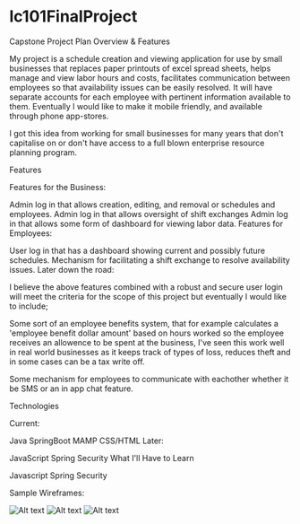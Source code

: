 # lc101FinalProject
Capstone Project Plan
Overview & Features

My project is a schedule creation and viewing application for use by small businesses that replaces paper printouts of excel spread sheets, helps manage and view labor hours and costs, facilitates communication between employees so that availability issues can be easily resolved. It will have separate accounts for each employee with pertinent information available to them. Eventually I would like to make it mobile friendly, and available through phone app-stores.

I got this idea from working for small businesses for many years that don't capitalise on or don't have access to a full blown enterprise resource planning program.

Features

Features for the Business:

Admin log in that allows creation, editing, and removal or schedules and employees.
Admin log in that allows oversight of shift exchanges
Admin log in that allows some form of dashboard for viewing labor data.
Features for Employees:

User log in that has a dashboard showing current and possibly future schedules.
Mechanism for facilitating a shift exchange to resolve availability issues.
Later down the road:

I believe the above features combined with a robust and secure user login will meet the criteria for the scope of this project but eventually I would like to include;

Some sort of an employee benefits system, that for example calculates a 'employee benefit dollar amount' based on hours worked so the employee receives an allowence to be spent at the business, I've seen this work well in real world businesses as it keeps track of types of loss, reduces theft and in some cases can be a tax write off.

Some mechanism for employees to communicate with eachother whether it be SMS or an in app chat feature.

Technologies

Current:

Java
SpringBoot
MAMP
CSS/HTML
Later:

JavaScript
Spring Security
What I'll Have to Learn

Javascript
Spring Security


Sample Wireframes:

![Alt text](https://drive.google.com/open?id=1pR5P0FWYpZZXqHMS_Q0f2QiGlw_GJm6aPwjPCpaXPtM "Login Page")
![Alt text](https://drive.google.com/open?id=1AeTty8A2qfnOLcdY2U6dd6NFjF9ke2qtAf_4lCrE-E8 "Sign Up Page")
![Alt text](https://drive.google.com/open?id=1EMqEX3IKbYaVtDp-LfPrE3tcDSR03NhX2u65uUBlz7A "View Selected Schedules")


